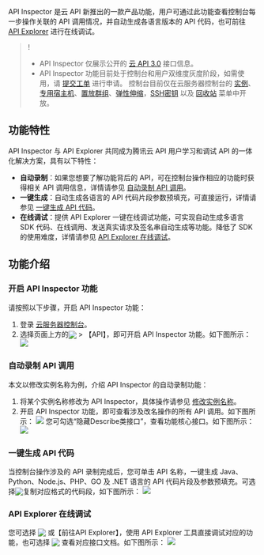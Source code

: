 API Inspector 是云 API 新推出的一款产品功能，用户可通过此功能查看控制台每一步操作关联的 API 调用情况，并自动生成各语言版本的 API 代码，也可前往 [API Explorer](https://cloud.tencent.com/document/product/1278/46697) 进行在线调试。 

>!
>- API Inspector 仅展示公开的 [云 API 3.0](https://cloud.tencent.com/document/api) 接口信息。
> - API Inspector 功能目前处于控制台和用户双维度灰度阶段，如需使用，请 [提交工单](https://console.cloud.tencent.com/workorder/category) 进行申请。
> 控制台目前仅在云服务器控制台的 [实例](https://console.cloud.tencent.com/cvm/instance/index?rid=1)、[专用宿主机](https://console.cloud.tencent.com/cvm/cdh)、[置放群组](https://console.cloud.tencent.com/cvm/ps)、[弹性伸缩](https://console.cloud.tencent.com/autoscaling/group)，[SSH密钥](https://console.cloud.tencent.com/cvm/sshkey) 以及 [回收站](https://console.cloud.tencent.com/cvm/recycler/cvm?rid=1) 菜单中开放。
>

## 功能特性

API Inspector 与 API Explorer 共同成为腾讯云 API 用户学习和调试 API 的一体化解决方案，具有以下特性：
- **自动录制**：如果您想要了解功能背后的 API，可在控制台操作相应的功能时获得相关 API 调用信息，详情请参见 [自动录制 API 调用](#AutomaticRecordingAPI)。                         
- **一键生成**：自动生成各语言的 API 代码片段参数预填充，可直接运行，详情请参见 [一键生成 API 代码](#AutomaticGeneratedAPI)。                         
- **在线调试**：提供 API Explorer 一键在线调试功能，可实现自动生成多语言 SDK 代码、在线调用、发送真实请求及签名串自动生成等功能。降低了 SDK 的使用难度，详情请参见 [API Explorer 在线调试](#APIExplorer)。
 
## 功能介绍
### 开启 API Inspector 功能
请按照以下步骤，开启 API Inspector 功能：
1. 登录 [云服务器控制台](https://console.cloud.tencent.com/cvm/instance/index?rid=1)。      
2. 选择页面上方的<img src="https://main.qcloudimg.com/raw/4d7384619e988df262e740e376ed047c.png" style="margin:-4px 0px"> > 【API】，即可开启 API Inspector 功能。如下图所示：
![](https://main.qcloudimg.com/raw/d64d1c72c6150f03763d55cf84e90ec6.png)      

### 自动录制 API 调用<span id="AutomaticRecordingAPI"></span>
本文以修改实例名称为例，介绍 API Inspector 的自动录制功能：
1. 将某个实例名称修改为 API Inspector，具体操作请参见 [修改实例名称](https://cloud.tencent.com/document/product/213/16562)。
2. 开启 API Inspector 功能，即可查看涉及改名操作的所有 API 调用。如下图所示：
![](https://main.qcloudimg.com/raw/61c3bdd96ef5996e76c8a26aef25ccfd.png)
您可勾选“隐藏Describe类接口”，查看功能核心接口。如下图所示： 
![](https://main.qcloudimg.com/raw/13e7d5ea7d15920bc8b31f7bf834c160.png)


### 一键生成 API 代码<span id="AutomaticGeneratedAPI"></span>
当控制台操作涉及的 API 录制完成后，您可单击 API 名称，一键生成 Java、Python、Node.js、PHP、GO 及 .NET 语言的 API 代码片段及参数预填充。可选择<img src="https://main.qcloudimg.com/raw/c87d07f7c2d1f7519b9b80f19d158e62.png" style="margin:-3px 0px">复制对应格式的代码段，如下图所示：
![](https://main.qcloudimg.com/raw/7b3ec4af4b4c58ff3370636624a388fd.png)


### API Explorer 在线调试<span id="APIExplorer"></span>
您可选择 <img src="https://main.qcloudimg.com/raw/753d4cb89c7dc582b11ed66811143716.png" style="margin:-3px 0px"> 或【前往API Explorer】，使用 API Explorer 工具直接调试对应的功能，也可选择 <img src="https://main.qcloudimg.com/raw/68a84eebfed1c31bf37294902156d986.png" style="margin:-3px 0px"> 查看对应接口文档。如下图所示：
![](https://main.qcloudimg.com/raw/b90455b43fdcaa11e8d5a91acd08f656.png)
